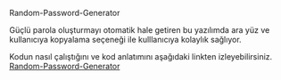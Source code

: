 Random-Password-Generator

Güçlü parola oluşturmayı otomatik hale getiren bu yazılımda ara yüz ve kullanıcıya kopyalama seçeneği ile kulllanıcıya kolaylık sağlıyor.

Kodun nasıl çalıştığını ve kod anlatımını aşağıdaki linkten izleyebilirsiniz.
[Random-Password-Generator](https://youtu.be/R3_pqxuxq9M)
